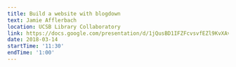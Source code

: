 ```yaml
---
title: Build a website with blogdown
text: Jamie Afflerbach
location: UCSB Library Collaboratory
link: https://docs.google.com/presentation/d/1jQusBD1IFZFcvsvfEZl9KvXAvmbA6h4AqRkN_MHY02g/edit#slide=id.g352ebf2374_0_0
date: 2018-03-14
startTime: '11:30'
endTime: '1:00'
---
```

